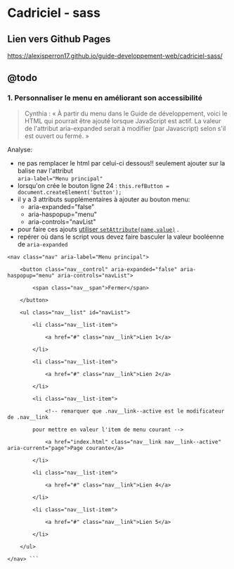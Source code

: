 # Cadriciel - sass

## Lien vers Github Pages  
https://alexisperron17.github.io/guide-developpement-web/cadriciel-sass/

## @todo
### 1. Personnaliser le menu en améliorant son accessibilité

> Cynthia : « À partir du menu dans le Guide de développement, voici le HTML qui pourrait être ajouté lorsque JavaScript est actif. La valeur de l'attribut aria-expanded serait à modifier (par Javascript) selon s'il est ouvert ou fermé. »

Analyse:
- ne pas remplacer le html par celui-ci dessous!! seulement ajouter sur la balise nav l'attribut  
  `aria-label="Menu principal"`
- lorsqu'on crée le bouton ligne 24 : `this.refButton = document.createElement('button');`
- il y a 3 attributs supplémentaires à ajouter au bouton menu:
  - aria-expanded="false" 
  - aria-haspopup="menu" 
  - aria-controls="navList"
- pour faire ces ajouts [utiliser `setAttribute(name,value)`](https://developer.mozilla.org/fr/docs/Web/API/Element/setAttribute) .
- repérer où dans le script vous devez faire basculer la valeur booléenne de `aria-expanded` 


```
<nav class="nav" aria-label="Menu principal">

    <button class="nav__control" aria-expanded="false" aria-haspopup="menu" aria-controls="navList">

        <span class="nav__span">Fermer</span>

    </button>

    <ul class="nav__list" id="navList">

        <li class="nav__list-item">

            <a href="#" class="nav__link">Lien 1</a>

        </li>

        <li class="nav__list-item">

            <a href="#" class="nav__link">Lien 2</a>

        </li>

        <li class="nav__list-item">

            <!-- remarquer que .nav__link--active est le modificateur de .nav__link

        pour mettre en valeur l'item de menu courant -->

            <a href="index.html" class="nav__link nav__link--active" aria-current="page">Page courante</a>

        </li>

        <li class="nav__list-item">

            <a href="#" class="nav__link">Lien 4</a>

        </li>

        <li class="nav__list-item">

            <a href="#" class="nav__link">Lien 5</a>

        </li>

    </ul>

</nav> ```